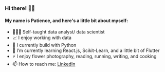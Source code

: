 ### Hi there! 👋🏾 
#### My name is Patience, and here's a little bit about myself:

- 👩🏾‍💻 Self-taught data analyst/ data scientist
- 📈 I enjoy working with data
- 🧰 I currently build with Python
- 🌱 I’m currently learning React.js, Scikit-Learn, and a little bit of Flutter
- ⚡ I enjoy flower photography, reading, running, writing, and cooking
- 📫 How to reach me: [LinkedIn](https://www.linkedin.com/in/patience-chepchirchir-003632230/)
